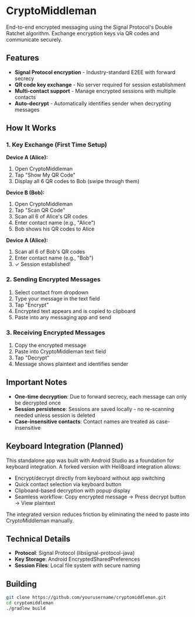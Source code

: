 # CryptoMiddleman

End-to-end encrypted messaging using the Signal Protocol's Double Ratchet algorithm. Exchange encryption keys via QR codes and communicate securely.

## Features

- **Signal Protocol encryption** - Industry-standard E2EE with forward secrecy
- **QR code key exchange** - No server required for session establishment
- **Multi-contact support** - Manage encrypted sessions with multiple contacts
- **Auto-decrypt** - Automatically identifies sender when decrypting messages

## How It Works

### 1. Key Exchange (First Time Setup)

**Device A (Alice):**
1. Open CryptoMiddleman
2. Tap "Show My QR Code"
3. Display all 6 QR codes to Bob (swipe through them)

**Device B (Bob):**
1. Open CryptoMiddleman  
2. Tap "Scan QR Code"
3. Scan all 6 of Alice's QR codes
4. Enter contact name (e.g., "Alice")
5. Bob shows his QR codes to Alice

**Device A (Alice):**
1. Scan all 6 of Bob's QR codes
2. Enter contact name (e.g., "Bob")
3. ✓ Session established!

### 2. Sending Encrypted Messages

1. Select contact from dropdown
2. Type your message in the text field
3. Tap "Encrypt"
4. Encrypted text appears and is copied to clipboard
5. Paste into any messaging app and send

### 3. Receiving Encrypted Messages

1. Copy the encrypted message
2. Paste into CryptoMiddleman text field
3. Tap "Decrypt"
4. Message shows plaintext and identifies sender

## Important Notes

- **One-time decryption**: Due to forward secrecy, each message can only be decrypted once
- **Session persistence**: Sessions are saved locally - no re-scanning needed unless session is deleted
- **Case-insensitive contacts**: Contact names are treated as case-insensitive

## Keyboard Integration (Planned)

This standalone app was built with Android Studio as a foundation for keyboard integration. A forked version with HeliBoard integration allows:

- Encrypt/decrypt directly from keyboard without app switching
- Quick contact selection via keyboard button
- Clipboard-based decryption with popup display
- Seamless workflow: Copy encrypted message → Press decrypt button → View plaintext

The integrated version reduces friction by eliminating the need to paste into CryptoMiddleman manually.

## Technical Details

- **Protocol**: Signal Protocol (libsignal-protocol-java)
- **Key Storage**: Android EncryptedSharedPreferences
- **Session Files**: Local file system with secure naming

## Building
```bash
git clone https://github.com/yourusername/cryptomiddleman.git
cd cryptomiddleman
./gradlew build